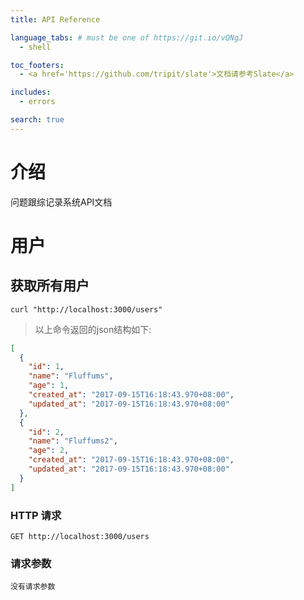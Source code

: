 ```yaml
---
title: API Reference

language_tabs: # must be one of https://git.io/vQNgJ
  - shell

toc_footers:
  - <a href='https://github.com/tripit/slate'>文档请参考Slate</a>

includes:
  - errors

search: true
---
```


# 介绍

问题跟综记录系统API文档

# 用户

## 获取所有用户

```shell
curl "http://localhost:3000/users"
```

> 以上命令返回的json结构如下:

```json
[
  {
    "id": 1,
    "name": "Fluffums",
    "age": 1,
    "created_at": "2017-09-15T16:18:43.970+08:00",
    "updated_at": "2017-09-15T16:18:43.970+08:00"
  },
  {
    "id": 2,
    "name": "Fluffums2",
    "age": 2,
    "created_at": "2017-09-15T16:18:43.970+08:00",
    "updated_at": "2017-09-15T16:18:43.970+08:00"
  }
]
```

### HTTP 请求

`GET http://localhost:3000/users`

### 请求参数
    
    没有请求参数
